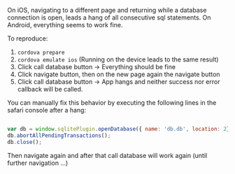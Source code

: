 On iOS, navigating to a different page and returning while a database connection is open, leads a hang of all consecutive sql statements. On Android, everything seems to work fine.

To reproduce:

1. `cordova prepare`
2. `cordova emulate ios` (Running on the device leads to the same result)
3. Click call database button -> Everything should be fine
4. Click navigate button, then on the new page again the navigate button
5. Click call database button
-> App hangs and neither success nor error callback will be called.

You can manually fix this behavior by executing the following lines in the safari console after a hang:

```js

var db = window.sqlitePlugin.openDatabase({ name: 'db.db', location: 2});
db.abortAllPendingTransactions();
db.close();
```

Then navigate again and after that call database will work again (until further navigation ...)
